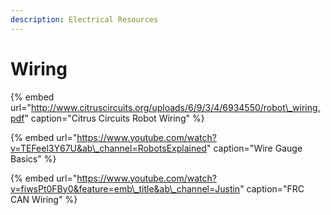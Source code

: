```yaml
---
description: Electrical Resources
---
```


# Wiring

{% embed url="http://www.citruscircuits.org/uploads/6/9/3/4/6934550/robot\_wiring.pdf" caption="Citrus Circuits Robot Wiring" %}

{% embed url="https://www.youtube.com/watch?v=TEFeel3Y67U&ab\_channel=RobotsExplained" caption="Wire Gauge Basics" %}

{% embed url="https://www.youtube.com/watch?v=fiwsPt0FBy0&feature=emb\_title&ab\_channel=Justin" caption="FRC CAN Wiring" %}









